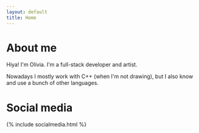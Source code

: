 ```yaml
---
layout: default
title: Home
---
```



# About me

Hiya! I'm Olivia. I'm a full-stack developer and artist. 

Nowadays I mostly work with C++ (when I'm not drawing), but I also know and use a bunch of other languages.



# Social media 

{% include socialmedia.html %}

